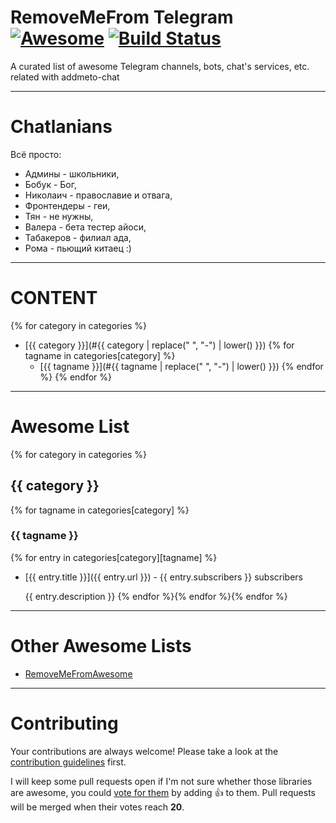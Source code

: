 # RemoveMeFrom Telegram [![Awesome](https://cdn.rawgit.com/sindresorhus/awesome/d7305f38d29fed78fa85652e3a63e154dd8e8829/media/badge.svg)](https://github.com) [![Build Status](https://travis-ci.org/ninedraft/RemoveMeFromAwesome.svg?branch=master)](https://travis-ci.org/ninedraft/RemoveMeFromAwesome)

A curated list of awesome Telegram channels, bots, chat's services, etc. related with addmeto-chat

- - -

# Chatlanians

Всё просто:

* Админы - школьники,
* Бобук - Бог,
* Николаич - православие и отвага,
* Фронтендеры - геи,
* Тян - не нужны,
* Валера - бета тестер айоси,
* Табакеров - филиал ада,
* Рома - пьющий китаец :)

- - -

# CONTENT

{% for category in categories %}
- [{{ category }}](#{{ category | replace(" ", "-") | lower() }})
  {% for tagname in categories[category] %}
  - [{{ tagname }}](#{{ tagname | replace(" ", "-") | lower() }})
  {% endfor %}
{% endfor %}

- - -

# Awesome List

{% for category in categories %}
## {{ category }}
{% for tagname in categories[category] %}
### {{ tagname }}
{% for entry in categories[category][tagname] %}
* [{{ entry.title }}]({{ entry.url }}) - {{ entry.subscribers }} subscribers

    {{ entry.description }}
{% endfor %}{% endfor %}{% endfor %}

- - -

# Other Awesome Lists

* [RemoveMeFromAwesome](https://github.com/ninedraft/RemoveMeFromAwesome/)

- - -

# Contributing

Your contributions are always welcome! Please take a look at the [contribution guidelines](https://goo.gl) first.

I will keep some pull requests open if I'm not sure whether those libraries are awesome, you could [vote for them](https://goo.gl) by adding :+1: to them. Pull requests will be merged when their votes reach **20**.
